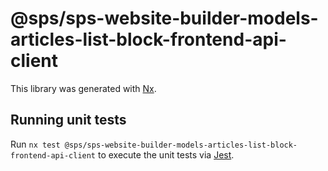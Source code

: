 # @sps/sps-website-builder-models-articles-list-block-frontend-api-client

This library was generated with [Nx](https://nx.dev).

## Running unit tests

Run `nx test @sps/sps-website-builder-models-articles-list-block-frontend-api-client` to execute the unit tests via [Jest](https://jestjs.io).
